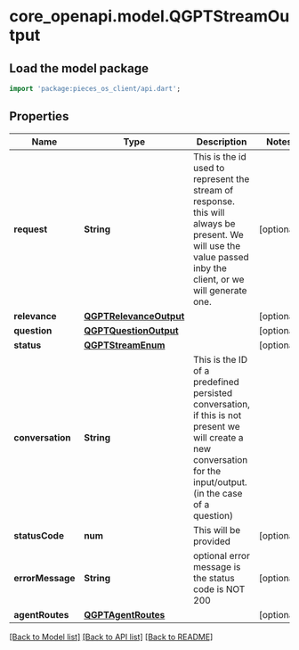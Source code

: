 # core_openapi.model.QGPTStreamOutput

## Load the model package
```dart
import 'package:pieces_os_client/api.dart';
```

## Properties
Name | Type | Description | Notes
------------ | ------------- | ------------- | -------------
**request** | **String** | This is the id used to represent the stream of response. this will always be present. We will use the value passed inby the client, or we will generate one. | [optional] 
**relevance** | [**QGPTRelevanceOutput**](QGPTRelevanceOutput.md) |  | [optional] 
**question** | [**QGPTQuestionOutput**](QGPTQuestionOutput.md) |  | [optional] 
**status** | [**QGPTStreamEnum**](QGPTStreamEnum.md) |  | [optional] 
**conversation** | **String** | This is the ID of a predefined persisted conversation, if this is not present we will create a new conversation for the input/output.(in the case of a question) | 
**statusCode** | **num** | This will be provided | [optional] 
**errorMessage** | **String** | optional error message is the status code is NOT 200 | [optional] 
**agentRoutes** | [**QGPTAgentRoutes**](QGPTAgentRoutes.md) |  | [optional] 

[[Back to Model list]](../README.md#documentation-for-models) [[Back to API list]](../README.md#documentation-for-api-endpoints) [[Back to README]](../README.md)


